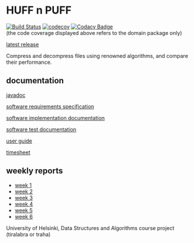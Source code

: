# HUFF n PUFF

[![Build Status](https://travis-ci.com/nigoshh/huff-n-puff.svg?branch=master)](https://travis-ci.com/nigoshh/huff-n-puff)
[![codecov](https://codecov.io/gh/nigoshh/huff-n-puff/branch/master/graph/badge.svg)](https://codecov.io/gh/nigoshh/huff-n-puff)
[![Codacy Badge](https://api.codacy.com/project/badge/Grade/472a16229fa7486084ce7e28fd6ba576)](https://www.codacy.com/app/nigoshh/huff-n-puff?utm_source=github.com&amp;utm_medium=referral&amp;utm_content=nigoshh/huff-n-puff&amp;utm_campaign=Badge_Grade)  
(the code coverage displayed above refers to the domain package only)

[latest release](https://github.com/nigoshh/huff-n-puff/releases/latest)

Compress and decompress files using renowned algorithms, and compare their performance.

## documentation

[javadoc](https://nigoshh.github.io/huff-n-puff/javadoc/)

[software requirements specification](https://github.com/nigoshh/huff-n-puff/blob/master/docs/software-requirements-specification.md)

[software implementation documentation](https://github.com/nigoshh/huff-n-puff/blob/master/docs/software-implementation-documentation.md)

[software test documentation](https://github.com/nigoshh/huff-n-puff/blob/master/docs/software-test-documentation.md)

[user guide](https://github.com/nigoshh/huff-n-puff/blob/master/docs/user-guide.md)

[timesheet](https://github.com/nigoshh/huff-n-puff/blob/master/docs/timesheet.md)

## weekly reports

-   [week 1](https://github.com/nigoshh/huff-n-puff/blob/master/docs/weekly-reports/week1.md)
-   [week 2](https://github.com/nigoshh/huff-n-puff/blob/master/docs/weekly-reports/week2.md)
-   [week 3](https://github.com/nigoshh/huff-n-puff/blob/master/docs/weekly-reports/week3.md)
-   [week 4](https://github.com/nigoshh/huff-n-puff/blob/master/docs/weekly-reports/week4.md)
-   [week 5](https://github.com/nigoshh/huff-n-puff/blob/master/docs/weekly-reports/week5.md)
-   [week 6](https://github.com/nigoshh/huff-n-puff/blob/master/docs/weekly-reports/week6.md)

University of Helsinki, Data Structures and Algorithms course project (tiralabra or traha)
